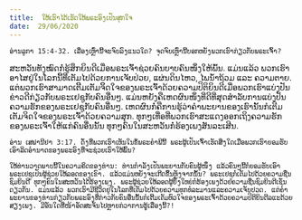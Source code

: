 ```yaml
---
title:  ໃຫ້ເຮົາໄດ້ເຮັດໃຫ້ພຣະອົງເປັນສຸກໃຈ
date:  29/06/2020
---
```


`ອ່ານລູກາ 15:4-32. ເລື່ອງເຫຼົ່ານີ້ຈະຈົບລົງແນວໃດ? ຈຸດຈົບເຫຼົ່ານີ້ບອກຫຍັງພວກເຮົາກ່ຽວກັບພຣະເຈົ້າ?`

ສະຫວັນທັງໝົດກໍ່ຮູ້ສຶກຍິນດີເມື່ອພຣະເຈົ້າຊ່ວຍຄົນບາບຄົນໜຶ່ງໃຫ້ພົ້ນ. ແມ່ນແລ້ວ ພວກເຮົາອາໄສຢູ່ໃນໂລກນີ້ທີ່ເຕັມໄປດ້ວຍການເຈັບປ່ວຍ, ແຜ່ນດິນໄຫວ, ໄພນ້ຳຖ້ວມ ແລະ ຄວາມຕາຍ. ແຕ່ພວກເຮົາສາມາດເຕີິມເຕັມຈິິດໃຈຂອງພຣະເຈົ້າດ້ວຍຄວາມປິຕິຍິນດີເມື່ອພວກເຮົາແບ່ງປັນຂ່າວດີກ່ຽວກັບພຣະເຢຊູກັບຄົນອື່ນໆ. ແມ່ນຫຍັງຄືເຫດຜົນໜຶ່ງທີ່ດີທີ່ສຸດສຳລັບການແບ່ງປັນຄວາມຮັກຂອງພຣະເຢຊູກັບຄົນອື່ນໆ. ເຫດຜົນກໍ່ຄືການຮູ້ວ່າຄຳພະຍານຂອງເຮົານັ້ນກໍເຕີມເຕັມຈິດໃຈຂອງພຣະເຈົ້າດ້ວຍຄວາມສຸກ. ທຸກໆເທື່ອທີ່ພວກເຮົາສະແດງອອກເຖິງຄວາມຮັກຂອງພຣະເຈົ້າໃຫ້ແກ່ຄົນອື່ນນັ້ນ ທຸກໆຄົນໃນສະຫວັນກໍ່ຮ້ອງເພງສັນລະເສີນ.

`ອ່ານ ເສຟານີຢາ 3:17. ດັ່ງທີ່ພວກເຮົາເຫັນໃນຂໍ້ພຣະຄຳພີນີ້ ພຣະຜູ້ເປັນເຈົ້າເຮັດສິ່ງໃດເມື່ອພວກເຮົາຍອມຮັບເອົາລິດອຳນາດຂອງພຣະອົງທີ່ຈະຊ່ວຍເຮົາໃຫ້ພົ້ນ?`

`ໃຫ້ທ່ານວາດພາບນີ້ໃນຄວາມຄິດຂອງທ່ານ: ທ່ານກຳລັງເປັນພະຍານກັບຄົນຜູ້ໜຶ່ງ ແລ້ວຄົນໆນີ້ກໍຍອມຮັບເອົາພຣະເຢຊູເປັນຜູ້ຊ່ວຍໃຫ້ລອດຂອງເຂົາ. ແລ້ວແມ່ນຫຍັງຈະເກີດຂຶ້ນຫຼັງຈາກນັ້ນ? ພຣະເຢຊູກໍ່ເຕັມໄປດ້ວຍຄວາມຊື່ນຊົມຍິນດີ ທຸກໆຄົນໃນສະຫວັນໄດ້ຮ້ອງເພງ. ພຣະຜູ້ຊ່ວຍໃຫ້ລອດຜູ້ຍິ່ງໃຫຍ່ກໍຮ້ອງເພງດ້ວຍຄວາມຊື່ນຊົມຍິນດີເຊັ່ນດຽວກັນ. ແມ່ນແລ້ວ ພວກເຮົາມີຊີວິດຢູ່ໃນໂລກທີ່ເຕັມໄປດ້ວຍຄວາມທຸກທໍລະມານແລະຄວາມເຈັບປວດ. ແຕ່ຄຳພະຍານຂອງທ່ານກ່ຽວກັບພຣະອົງທີ່ກ່າວກັບຄົນອື່ນນັ້ນກໍເຕີິມເຕັມຫົວໃຈຂອງພຣະເຈົ້າດ້ວຍຄວາມປິຕິຍິນດີລແະດ້ວຍສຽງເພງ. ມີອັນໃດທີ່ໜ້າອັດສະຈັນໄປຫຼາຍກ່ວາການຮູູ້ເລື່ອງນີ້?!`